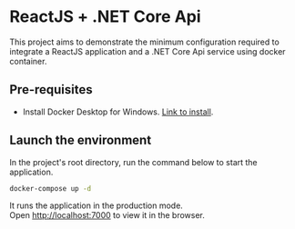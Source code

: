 # ReactJS + .NET Core Api

This project aims to demonstrate the minimum configuration required to integrate a ReactJS application and a .NET Core Api service using docker container.

## Pre-requisites

- Install Docker Desktop for Windows. [Link to install](https://docs.docker.com/docker-for-windows/install/).

## Launch the environment

In the project's root directory, run the command below to start the application.

```sh
docker-compose up -d
```

It runs the application in the production mode.\
Open [http://localhost:7000](http://localhost:7000) to view it in the browser.
